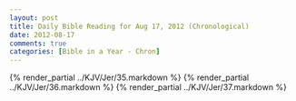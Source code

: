 ```yaml
---
layout: post
title: Daily Bible Reading for Aug 17, 2012 (Chronological)
date: 2012-08-17
comments: true
categories: [Bible in a Year - Chron]
---
```

{% render_partial ../KJV/Jer/35.markdown %}
{% render_partial ../KJV/Jer/36.markdown %}
{% render_partial ../KJV/Jer/37.markdown %}
